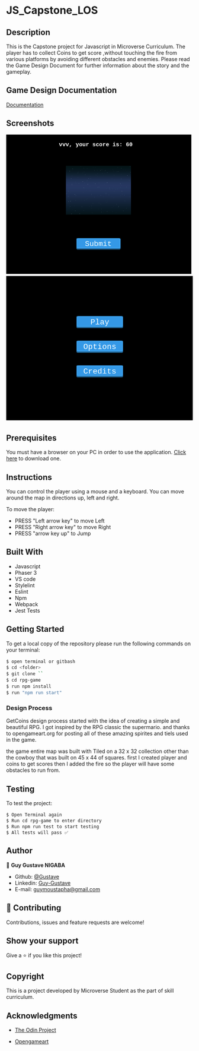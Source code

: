 # JS_Capstone_LOS

## Description

This is the Capstone project for Javascript in Microverse Curriculum. The player has to collect Coins to get score ,without touching the fire from various platforms by avoiding different obstacles and enemies.  Please read the Game Design Document for further information about the story and the gameplay.

## Game Design Documentation
[Documentation](./gamedoc.md)

## Screenshots

![screenshot](./dist/assets/coin1.png)
![screenshot](./dist/assets/coin2.png)

## Prerequisites

You must have a browser on your PC in order to use the application. [Click here](https://www.google.com/chrome/?brand=BNSD&gclid=Cj0KCQiAvvKBBhCXARIsACTePW--A0qs3Kbv1U6UvAZa4xW4Oog_Y19cI2opD2oZ-IIZAni4jzH6MQgaAi-6EALw_wcB&gclsrc=aw.ds) to download one.


## Instructions
You can control the player using a mouse and a keyboard. You can move around the map in directions up, left and right.

To move the player:

- PRESS "Left arrow key" to move Left
- PRESS "Right arrow key" to move Right
- PRESS "arrow key up" to Jump

## Built With

- Javascript
- Phaser 3
- VS code
- Stylelint
- Eslint
- Npm
- Webpack
- Jest Tests


## Getting Started

To get a local copy of the repository please run the following commands on your terminal:

```bash
$ open terminal or gitbash
$ cd <folder>
$ git clone ``
$ cd rpg-game
$ run npm install
$ run "npm run start"
```

### Design Process

GetCoins design process started with the idea of creating a simple and beautiful RPG.  I got inspired by the RPG classic the supermario. and thanks to opengameart.org  for posting all of these amazing spirites and tiels  used in the game.

the game entire map was built with Tiled on a 32 x 32 collection other than the cowboy that was built on 45 x 44   of squares.
first I created player and coins to get scores then I added the fire so the player will have some obstacles to run from.

## Testing

To test the project:

```
$ Open Terminal again
$ Run cd rpg-game to enter directory
$ Run npm run test to start testing
$ All tests will pass ✅

```

## Author

👨 **Guy Gustave NIGABA**
- Github: [@Gustave](https://github.com/Guy-Gustave)
- Linkedin: [Guy-Gustave](https://www.linkedin.com/in/guy-gustave-nigaba/)
- E-mail: [guymoustapha@gmail.com](guymoustapha@gmail.com)

## 🤝 Contributing

Contributions, issues and feature requests are welcome!

## Show your support

Give a ⭐️ if you like this project!

## Copyright
This is a project developed by Microverse Student as the part of skill curriculum.

## Acknowledgments

- <a href="https://www.theodinproject.com/" target="_blank">The Odin Project</a>

- <a href="https://www.opengameart.org" target="_blank">Opengameart</a>
